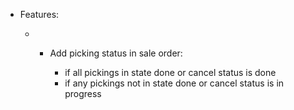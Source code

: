 - Features:

  - - Add picking status in sale order:

      - if all pickings in state done or cancel status is done
      - if any pickings not in state done or cancel status is in progress
